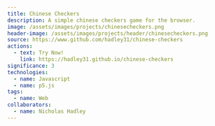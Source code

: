 ```yaml
---
title: Chinese Checkers
description: A simple chinese checkers game for the browser.
image: /assets/images/projects/chinesecheckers.png
header-image: /assets/images/projects/header/chinesecheckers.png
source: https://www.github.com/hadley31/chinese-checkers
actions:
  - text: Try Now!
    link: https://hadley31.github.io/chinese-checkers
significance: 3
technologies:
  - name: Javascript
  - name: p5.js
tags:
  - name: Web
collaborators:
  - name: Nicholas Hadley
---
```

